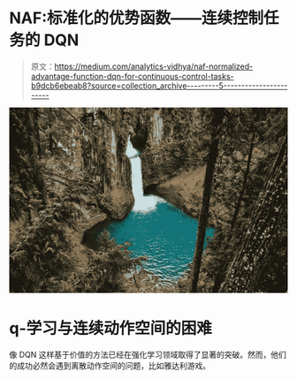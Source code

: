 # NAF:标准化的优势函数——连续控制任务的 DQN

> 原文：<https://medium.com/analytics-vidhya/naf-normalized-advantage-function-dqn-for-continuous-control-tasks-b9dcb6ebeab8?source=collection_archive---------5----------------------->

![](img/a26f04f9fbef0fc112adbaa6d873bbd6.png)

# q-学习与连续动作空间的困难

像 DQN 这样基于价值的方法已经在强化学习领域取得了显著的突破。然而，他们的成功必然会遇到离散动作空间的问题，比如雅达利游戏。